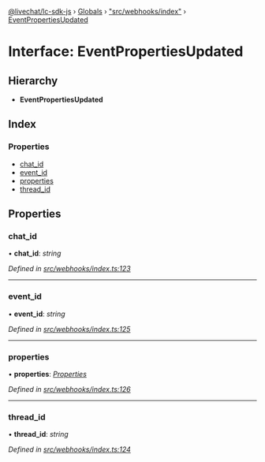 [@livechat/lc-sdk-js](../README.md) › [Globals](../globals.md) › ["src/webhooks/index"](../modules/_src_webhooks_index_.md) › [EventPropertiesUpdated](_src_webhooks_index_.eventpropertiesupdated.md)

# Interface: EventPropertiesUpdated

## Hierarchy

* **EventPropertiesUpdated**

## Index

### Properties

* [chat_id](_src_webhooks_index_.eventpropertiesupdated.md#chat_id)
* [event_id](_src_webhooks_index_.eventpropertiesupdated.md#event_id)
* [properties](_src_webhooks_index_.eventpropertiesupdated.md#properties)
* [thread_id](_src_webhooks_index_.eventpropertiesupdated.md#thread_id)

## Properties

###  chat_id

• **chat_id**: *string*

*Defined in [src/webhooks/index.ts:123](https://github.com/livechat/lc-sdk-js/blob/9364105/src/webhooks/index.ts#L123)*

___

###  event_id

• **event_id**: *string*

*Defined in [src/webhooks/index.ts:125](https://github.com/livechat/lc-sdk-js/blob/9364105/src/webhooks/index.ts#L125)*

___

###  properties

• **properties**: *[Properties](_src_objects_index_.properties.md)*

*Defined in [src/webhooks/index.ts:126](https://github.com/livechat/lc-sdk-js/blob/9364105/src/webhooks/index.ts#L126)*

___

###  thread_id

• **thread_id**: *string*

*Defined in [src/webhooks/index.ts:124](https://github.com/livechat/lc-sdk-js/blob/9364105/src/webhooks/index.ts#L124)*
